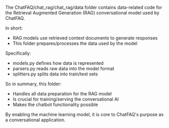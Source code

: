 The ChatFAQ/chat_rag/chat_rag/data folder contains data-related code for the Retrieval Augmented Generation (RAG) conversational model used by ChatFAQ.

In short:

- RAG models use retrieved context documents to generate responses
- This folder prepares/processes the data used by the model

Specifically:

- models.py defines how data is represented
- parsers.py reads raw data into the model format
- splitters.py splits data into train/test sets

So in summary, this folder:

- Handles all data preparation for the RAG model
- Is crucial for training/serving the conversational AI
- Makes the chatbot functionality possible

By enabling the machine learning model, it is core to ChatFAQ's purpose as a conversational application.
